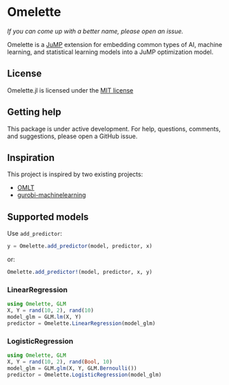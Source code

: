 # Omelette

_If you can come up with a better name, please open an issue._

Omelette is a [JuMP](https://jump.dev) extension for embedding common types of
AI, machine learning, and statistical learning models into a JuMP optimization
model.

## License

Omelette.jl is licensed under the [MIT license](https://github.com/lanl-ansi/jump-ml/blob/main/LICENSE.md)

## Getting help

This package is under active development. For help, questions, comments, and
suggestions, please open a GitHub issue.

## Inspiration

This project is inspired by two existing projects:

 * [OMLT](https://github.com/cog-imperial/OMLT)
 * [gurobi-machinelearning](https://github.com/Gurobi/gurobi-machinelearning)

## Supported models

Use `add_predictor`:
```julia
y = Omelette.add_predictor(model, predictor, x)
```
or:
```julia
Omelette.add_predictor!(model, predictor, x, y)
```

### LinearRegression

```julia
using Omelette, GLM
X, Y = rand(10, 2), rand(10)
model_glm = GLM.lm(X, Y)
predictor = Omelette.LinearRegression(model_glm)
```

### LogisticRegression

```julia
using Omelette, GLM
X, Y = rand(10, 2), rand(Bool, 10)
model_glm = GLM.glm(X, Y, GLM.Bernoulli())
predictor = Omelette.LogisticRegression(model_glm)
```
